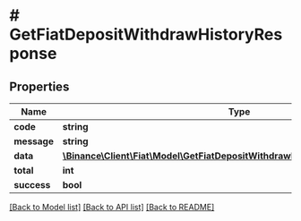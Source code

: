 # # GetFiatDepositWithdrawHistoryResponse

## Properties

Name | Type | Description | Notes
------------ | ------------- | ------------- | -------------
**code** | **string** |  | [optional]
**message** | **string** |  | [optional]
**data** | [**\Binance\Client\Fiat\Model\GetFiatDepositWithdrawHistoryResponseDataInner[]**](GetFiatDepositWithdrawHistoryResponseDataInner.md) |  | [optional]
**total** | **int** |  | [optional]
**success** | **bool** |  | [optional]

[[Back to Model list]](../../README.md#models) [[Back to API list]](../../README.md#endpoints) [[Back to README]](../../README.md)
